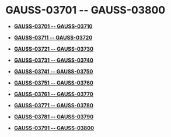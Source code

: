 # GAUSS-03701 -- GAUSS-03800<a name="EN-US_TOPIC_0302073563"></a>

-   **[GAUSS-03701 -- GAUSS-03710](gauss-03701----gauss-03710.md)**  

-   **[GAUSS-03711 -- GAUSS-03720](gauss-03711----gauss-03720.md)**  

-   **[GAUSS-03721 -- GAUSS-03730](gauss-03721----gauss-03730.md)**  

-   **[GAUSS-03731 -- GAUSS-03740](gauss-03731----gauss-03740.md)**  

-   **[GAUSS-03741 -- GAUSS-03750](gauss-03741----gauss-03750.md)**  

-   **[GAUSS-03751 -- GAUSS-03760](gauss-03751----gauss-03760.md)**  

-   **[GAUSS-03761 -- GAUSS-03770](gauss-03761----gauss-03770.md)**  

-   **[GAUSS-03771 -- GAUSS-03780](gauss-03771----gauss-03780.md)**  

-   **[GAUSS-03781 -- GAUSS-03790](gauss-03781----gauss-03790.md)**  

-   **[GAUSS-03791 -- GAUSS-03800](gauss-03791----gauss-03800.md)**  


